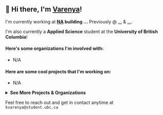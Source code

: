 ## 👋 Hi there, I'm [Varenya](kvarenya.github.io)!

I'm currently working at **[NA](...) building ...** Previously @ [...](...) & [...](...).  

I'm also currently a **Applied Science** student at the **University of British Columbia**!

#### Here's some organizations I'm involved with:
- N/A

#### Here are some cool projects that I'm working on:
- N/A

<details>
<summary><b>See More Projects & Organizations</b></summary>

#### 2024
- N/A

#### 2023
- N/A
- 🎨 [DrawBot](https://devpost.com/software/drawbot-ulof5z) - A Robot to Turn Your Ideas Into Original Art on Paper!

#### 2022 and beyond...
- 😷 [MaskPass](https://devpost.com/software/mlh-birthday-ads) - An AI-Powered Door System to Ensure Everyone Entering has Their Masks Properly Fitted.
- 🦠 [Distributed Covid Simulation](https://devpost.com/software/distributed-covid-simulation) - Massively Parallel Distributed Monte Carlo Pandemic Modeling using DCP.
- 👩‍🏫 [QuikSlide](https://github.com/EdwardJXLi/QuikSlide/) - Artificial Intelligence Powered Slideshow Creation Utility.
- 🥕 [Freshify](https://devpost.com/software/freshify) - A gGrocery Platform that Fuses both the Local Community and Sustainable Consumption.

#### Previous organizations I was involved with:
- N/A

</details>

Feel free to reach out and get in contact anytime at `kvarenya@student.ubc.ca`
